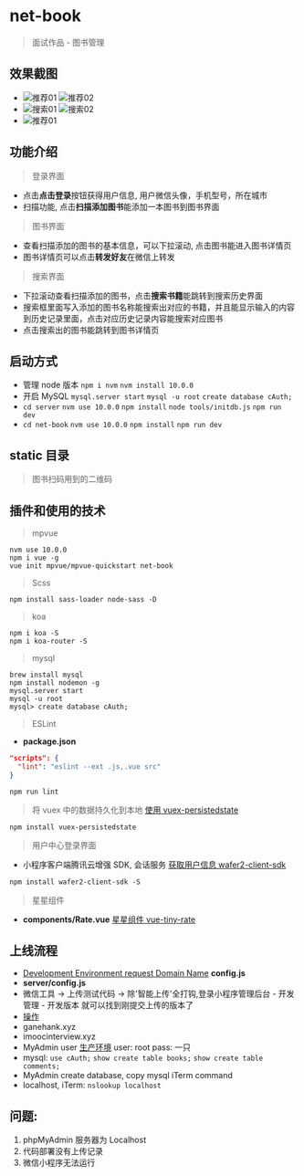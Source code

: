 # net-book

> 面试作品 - 图书管理

## 效果截图

* ![推荐01](http://pj2iyex52.bkt.clouddn.com/%E6%8E%A8%E8%8D%9001.png) ![推荐02](http://pj2iyex52.bkt.clouddn.com/%E6%8E%A8%E8%8D%9002.png)
* ![搜索01](http://pj2iyex52.bkt.clouddn.com/%E6%90%9C%E7%B4%A201.png) ![搜索02](http://pj2iyex52.bkt.clouddn.com/%E6%90%9C%E7%B4%A202.png)
* ![推荐01](http://pj2iyex52.bkt.clouddn.com/%E6%89%AB%E7%A0%8101.png)

## 功能介绍

> 登录界面

* 点击**点击登录**按钮获得用户信息, 用户微信头像，手机型号，所在城市
* 扫描功能, 点击**扫描添加图书**能添加一本图书到图书界面

> 图书界面

* 查看扫描添加的图书的基本信息，可以下拉滚动, 点击图书能进入图书详情页
* 图书详情页可以点击**转发好友**在微信上转发

> 搜索界面

* 下拉滚动查看扫描添加的图书，点击**搜索书籍**能跳转到搜索历史界面
* 搜索框里面写入添加的图书名称能搜索出对应的书籍，并且能显示输入的内容到历史记录里面，点击对应历史记录内容能搜索对应图书
* 点击搜索出的图书能跳转到图书详情页

## 启动方式

* 管理 node 版本 `npm i nvm` `nvm install 10.0.0`
* 开启 MySQL `mysql.server start` `mysql -u root` `create database cAuth;`
* `cd server` `nvm use 10.0.0` `npm install` `node tools/initdb.js` `npm run dev`
* `cd net-book` `nvm use 10.0.0` `npm install` `npm run dev`

## static 目录

> 图书扫码用到的二维码

## 插件和使用的技术

> mpvue

```console
nvm use 10.0.0
npm i vue -g
vue init mpvue/mpvue-quickstart net-book
```

> Scss

```console
npm install sass-loader node-sass -D
```

> koa

```console
npm i koa -S
npm i koa-router -S
```

> mysql

```console
brew install mysql
npm install nodemon -g
mysql.server start
mysql -u root
mysql> create database cAuth;
```

> ESLint

* **package.json**

```json
"scripts": {
  "lint": "eslint --ext .js,.vue src"
}
```

```console
npm run lint
```

> 将 vuex 中的数据持久化到本地 [使用 vuex-persistedstate](https://github.com/robinvdvleuten/vuex-persistedstate)

```console
npm install vuex-persistedstate
```

> 用户中心登录界面

* 小程序客户端腾讯云增强 SDK, 会话服务 [获取用户信息 wafer2-client-sdk](https://github.com/tencentyun/wafer-client-sdk/)

```console
npm install wafer2-client-sdk -S
```

> 星星组件

* **components/Rate.vue** [星星组件 vue-tiny-rate](https://github.com/shengxinjing/vue-tiny-rate)

## 上线流程

* [Development Environment request Domain Name](https://qod21e5e.qcloud.la)
  **config.js**
* **server/config.js**
* 微信工具 -> 上传测试代码 -> 除'智能上传'全打钩,登录小程序管理后台 - 开发管理 - 开发版本 就可以找到刚提交上传的版本了
* [操作](https://console.cloud.tencent.com/lav2/dev)
* ganehank.xyz
* imoocinterview.xyz
* MyAdmin user [生产环境](https://console.qcloud.com/lav2/production) user: root pass: 一只
* mysql: `use cAuth;` `show create table books;` `show create table comments;`
* MyAdmin create database, copy mysql iTerm command
* localhost, iTerm: `nslookup localhost`

## 问题:

1. phpMyAdmin 服务器为 Localhost
2. 代码部署没有上传记录
3. 微信小程序无法运行
